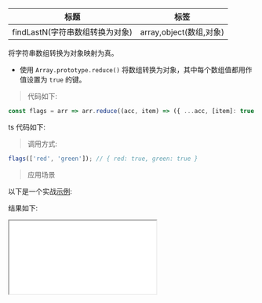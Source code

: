 | 标题                            | 标签                    |
| ------------------------------- | ----------------------- |
| findLastN(字符串数组转换为对象) | array,object(数组,对象) |

将字符串数组转换为对象映射为真。

- 使用 `Array.prototype.reduce()` 将数组转换为对象，其中每个数组值都用作值设置为 `true` 的键。

> 代码如下:

```js
const flags = arr => arr.reduce((acc, item) => ({ ...acc, [item]: true }), {});
```

ts 代码如下:

<div class="code-editor" data-url="codes/javascript/ts/flags.ts" data-language="typescript"></div>

> 调用方式:

```js
flags(['red', 'green']); // { red: true, green: true }
```

> 应用场景

以下是一个实战<a href="codes/javascript/html/flags.html" target="_blank" rel="noopener noreferrer">示例</a>:

<div class="code-editor" data-url="codes/javascript/html/flags.html" data-language="html"></div>

结果如下:

<iframe src="codes/javascript/html/flags.html"></iframe>
